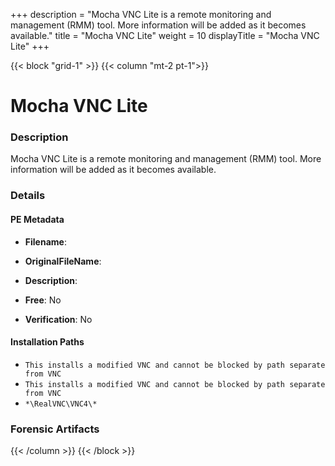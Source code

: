 +++
description = "Mocha VNC Lite is a remote monitoring and management (RMM) tool. More information will be added as it becomes available."
title = "Mocha VNC Lite"
weight = 10
displayTitle = "Mocha VNC Lite"
+++


{{< block "grid-1" >}}
{{< column "mt-2 pt-1">}}

# Mocha VNC Lite


### Description

Mocha VNC Lite is a remote monitoring and management (RMM) tool. More information will be added as it becomes available.




### Details


#### PE Metadata
- **Filename**: 
- **OriginalFileName**: 
- **Description**: 


- **Free**: No

- **Verification**: No




#### Installation Paths
- `This installs a modified VNC and cannot be blocked by path separate from VNC`
- `This installs a modified VNC and cannot be blocked by path separate from VNC`
- `*\RealVNC\VNC4\*`

### Forensic Artifacts










{{< /column >}}
{{< /block >}}
